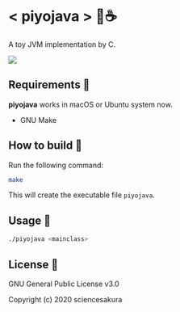 # < piyojava > 🐤☕

A toy JVM implementation by C.

![](https://github.com/sciencesakura/piyojava/workflows/build/badge.svg)

## Requirements 🥚

__piyojava__ works in macOS or Ubuntu system now.

* GNU Make

## How to build 🐣

Run the following command:

```sh
make
```

This will create the executable file `piyojava`.

## Usage 🐥

```sh
./piyojava <mainclass>
```

## License 🍳

GNU General Public License v3.0

Copyright (c) 2020 sciencesakura
